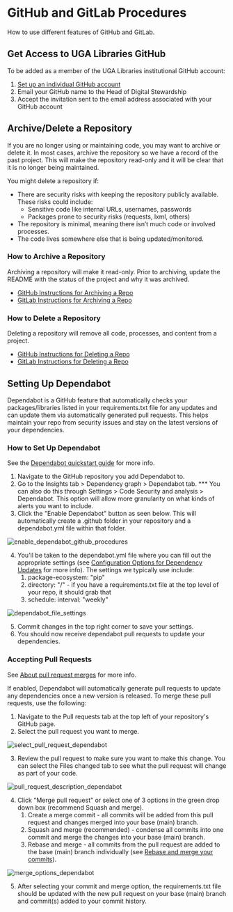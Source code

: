 # GitHub and GitLab Procedures

How to use different features of GitHub and GitLab.

## Get Access to UGA Libraries GitHub

To be added as a member of the UGA Libraries institutional GitHub account:

1. [Set up an individual GitHub account](https://docs.github.com/en/get-started/signing-up-for-github/signing-up-for-a-new-github-account) 
2. Email your GitHub name to the Head of Digital Stewardship
3. Accept the invitation sent to the email address associated with your GitHub account

## Archive/Delete a Repository 

If you are no longer using or maintaining code, you may want to archive or delete it. 
In most cases, archive the repository so we have a record of the past project. 
This will make the repository read-only and it will be clear that it is no longer being maintained. 

You might delete a repository if: 

- There are security risks with keeping the repository publicly available. These risks could include: 
  - Sensitive code like internal URLs, usernames, passwords 
  - Packages prone to security risks (requests, lxml, others) 
- The repository is minimal, meaning there isn’t much code or involved processes. 
- The code lives somewhere else that is being updated/monitored.

### How to Archive a Repository 

Archiving a repository will make it read-only.
Prior to archiving, update the README with the status of the project and why it was archived.

- [GitHub Instructions for Archiving a Repo](https://docs.github.com/en/repositories/archiving-a-github-repository/archiving-repositories)  
- [GitLab Instructions for Archiving a Repo](https://docs.gitlab.com/ee/user/project/settings/#archive-a-project) 

### How to Delete a Repository 

Deleting a repository will remove all code, processes, and content from a project. 

- [GitHub Instructions for Deleting a Repo](https://docs.github.com/en/repositories/creating-and-managing-repositories/deleting-a-repository) 
- [GitLab Instructions for Deleting a Repo](https://docs.gitlab.com/ee/user/project/settings/#delete-a-project)

## Setting Up Dependabot

Dependabot is a GitHub feature that automatically checks your packages/libraries listed in your requirements.txt file
for any updates and can update them via automatically generated pull requests. This helps maintain your repo from 
security issues and stay on the latest versions of your dependencies.

### How to Set Up Dependabot

See the [Dependabot quickstart guide](https://docs.github.com/en/code-security/getting-started/dependabot-quickstart-guide)
for more info.

1. Navigate to the GitHub repository you add Dependabot to.
2. Go to the Insights tab > Dependency graph > Dependabot tab. *** You can also do this through Settings > Code Security 
and analysis > Dependabot. This option will allow more granularity on what kinds of alerts you want to include.
3. Click the "Enable Dependabot" button as seen below. This will automatically create a .github folder in your 
repository and a dependabot.yml file within that folder.

![enable_dependabot_github_procedures](https://github.com/uga-libraries/GitHub_Standards/assets/62658840/038e82a2-283c-4929-b020-945d24c1d3aa)

4. You'll be taken to the dependabot.yml file where you can fill out the appropriate settings
(see [Configuration Options for Dependency Updates](https://docs.github.com/github/administering-a-repository/configuration-options-for-dependency-updates)
for more info). The settings we typically use include:
   1. package-ecosystem: "pip"
   2. directory: "/" - if you have a requirements.txt file at the top level of your repo, it should grab that
   3. schedule: interval: "weekly"

![dependabot_file_settings](https://github.com/uga-libraries/GitHub_Standards/assets/62658840/8ee88d8a-47e5-481e-81a4-9c6f61a84c3e)

5. Commit changes in the top right corner to save your settings.
6. You should now receive dependabot pull requests to update your dependencies.

### Accepting Pull Requests

See [About pull request merges](https://docs.github.com/en/pull-requests/collaborating-with-pull-requests/incorporating-changes-from-a-pull-request/about-pull-request-merges)
for more info.

If enabled, Dependabot will automatically generate pull requests to update any dependencies once a new version is 
released. To merge these pull requests, use the following:

1. Navigate to the Pull requests tab at the top left of your repository's GitHub page.
2. Select the pull request you want to merge.

![select_pull_request_dependabot](https://github.com/uga-libraries/GitHub_Standards/assets/62658840/af12a008-de75-4bad-a399-814776012a0b)

3. Review the pull request to make sure you want to make this change. You can select the Files changed tab to see what
the pull request will change as part of your code.

![pull_request_description_dependabot](https://github.com/uga-libraries/GitHub_Standards/assets/62658840/f4b48c70-92a6-4d2d-9c57-b893fe24cb2e)

4. Click "Merge pull request" or select one of 3 options in the green drop down box (recommend Squash and merge).
   1. Create a merge commit - all commits will be added from this pull request and changes merged into your base (main)
   branch.
   2. Squash and merge (recommended) - condense all commits into one commit and merge the changes into your base (main) 
   branch.
   3. Rebase and merge - all commits from the pull request are added to the base (main) branch individually
      (see [Rebase and merge your commits](https://docs.github.com/en/pull-requests/collaborating-with-pull-requests/incorporating-changes-from-a-pull-request/about-pull-request-merges#rebase-and-merge-your-commits)).

![merge_options_dependabot](https://github.com/uga-libraries/GitHub_Standards/assets/62658840/c4010240-0a63-4501-80dc-a493f69c55fe)

5. After selecting your commit and merge option, the requirements.txt file should be updated with the new pull request 
on your base (main) branch and commit(s) added to your commit history.